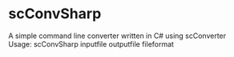# scConvSharp
A simple command line converter written in C# using scConverter<br>
Usage: scConvSharp inputfile outputfile fileformat


